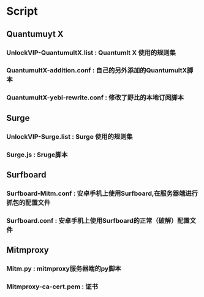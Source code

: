 # Script

## Quantumuyt X
### UnlockVIP-QuantumultX.list : Quantumlt X 使用的规则集
### QuantumultX-addition.conf : 自己的另外添加的QuantumultX脚本
### QuantumultX-yebi-rewrite.conf : 修改了野比的本地订阅脚本




##
## Surge
### UnlockVIP-Surge.list : Surge 使用的规则集
### Surge.js : Sruge脚本




##
## Surfboard
### Surfboard-Mitm.conf : 安卓手机上使用Surfboard,在服务器端进行抓包的配置文件
### Surfboard.conf : 安卓手机上使用Surfboard的正常（破解）配置文件





##
## Mitmproxy
### Mitm.py : mitmproxy服务器端的py脚本
### Mitmproxy-ca-cert.pem : 证书



